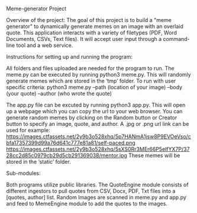 Meme-generator Project

Overview of the project:
The goal of this project is to build a "meme generator" to dynamically generate memes on an image with an overlaid quote. 
This application interacts with a variety of filetypes (PDF, Word Documents, CSVs, Text files). It will accept user input
through a command-line tool and a web service. 

Instructions for setting up and running the program:

All folders and files uploaded are needed for the program to run. 
The meme.py can be executed by running python3 meme.py. This will randomly generate memes which are stored in the ‘tmp’ 
folder.  To run with user specific criteria: python3 meme.py –path (location of your image) –body (your quote) –author 
(who wrote the quote) 

The app.py file can be excuted by running python3 app.py.  This will open up a webpage which you can copy the url to your 
web browser.  You can generate random memes by clicking on the Random button or Creator button to specify an image, quote, 
and author.  A .jpg or .png url link can be used for example:
https://images.ctfassets.net/2y9b3o528xhq/5p7HANmA1jsw8P9EVOeVso/cbfa17357399d99a76d641c777e81a81/self-paced.png
https://images.ctfassets.net/2y9b3o528xhq/5sXS0Rr3MEr66P5elfYX7P/3728cc2d85c0979cb29d5cb291369038/mentor.jpg
These memes will be stored in the ‘static’ folder.

Sub-modules:

Both programs utilize public libraries. The QuoteEngine module consists of different ingestors to pull quotes from CSV, 
Docx, PDF, Txt files into a [quotes, author] list.  Random Images are scanned in meme.py and app.py and feed to MemeEngine 
module to add the quotes to the images.


